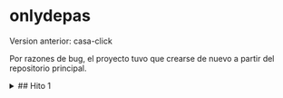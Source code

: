 # onlydepas

Version anterior: casa-click

Por razones de bug, el proyecto tuvo que crearse de nuevo a partir del repositorio principal. 
<details>
<summary>
## Hito 1
</summary>

### Ambiente de desarrollo:

![hito 1 Ambiente de desarrollo](https://github.com/Bar011/casa-click/assets/65033110/a7d626b0-d3f9-4a4b-a56e-89478621995f)

### Representacion del modelo relacional de los datos

![casa-click drawio](https://github.com/Bar011/casa-click/assets/65033110/3f8b280e-b34b-4aab-aa86-318bf0131a75)

![hito 1 modelos parte 1](https://github.com/Bar011/casa-click/assets/65033110/c7931800-dc1c-4509-9bba-bf472e43c2cb)

![hito 1 modelos parte 2](https://github.com/Bar011/casa-click/assets/65033110/f834d8f8-968e-42b7-b35d-554f8c55d3f4)

### conexión a la base de datos:

![hito 1 conexion BD](https://github.com/Bar011/casa-click/assets/65033110/1948dbca-dd9c-4bcd-9372-1224c18550df)

### Manipulación de datos:

Obtener inmuebles:

![hito 1 obtener inmuebles](https://github.com/Bar011/casa-click/assets/65033110/757c0d15-f4bc-4104-9581-a89418c55d15)

![Hito 1 inmuebles en la BD](https://github.com/Bar011/casa-click/assets/65033110/c5bbb81f-7b4b-4c04-a7e8-f996d7cbce71)

Crear inmueble: 

![Hito 1 crear inmueble de prueba](https://github.com/Bar011/casa-click/assets/65033110/42b56760-297d-4562-9963-872d9a99ca0d)

![hito 1 inmueble de prueba creado](https://github.com/Bar011/casa-click/assets/65033110/95497dc4-9cb6-45c4-bbee-91ec3bd7a0f5)

![Hito 1 inmueble creado en la BD](https://github.com/Bar011/casa-click/assets/65033110/9a713f63-00c5-4999-a85e-ad0f1566badd)

Actualizar descripción del inmueble:

![hito 1 actualizacion descr casa 2 en DB](https://github.com/Bar011/casa-click/assets/65033110/0e552601-1a38-480c-8f7b-785742a55613)

![hito 1 actualizacion descripcion  casa hito 2](https://github.com/Bar011/casa-click/assets/65033110/410c5dda-f377-4f2d-9421-a5faaec86ecf)

Eliminar inmueble: 

![hito 1 elimincacion inmueble](https://github.com/Bar011/casa-click/assets/65033110/4d565043-7884-4b43-a317-e5b5bf6de8bd)

![eliminacion casa prueba 2 en BD](https://github.com/Bar011/casa-click/assets/65033110/63ed9c82-6a52-4186-8c0c-d3acd02cb1de)

</details>
